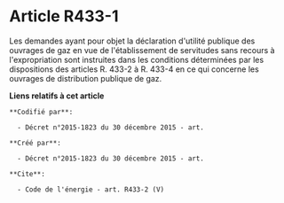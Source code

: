 # Article R433-1

Les demandes ayant pour objet la déclaration d'utilité publique des ouvrages de gaz en vue de l'établissement de servitudes
sans recours à l'expropriation sont instruites dans les conditions déterminées par les dispositions des articles R. 433-2 à
R. 433-4 en ce qui concerne les ouvrages de distribution publique de gaz.

**Liens relatifs à cet article**

	**Codifié par**:

	  - Décret n°2015-1823 du 30 décembre 2015 - art.

	**Créé par**:

	  - Décret n°2015-1823 du 30 décembre 2015 - art.

	**Cite**:

	  - Code de l'énergie - art. R433-2 (V)

